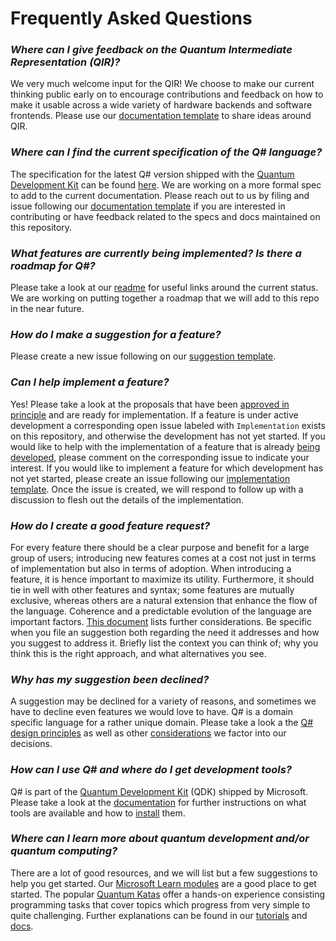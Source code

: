 # Frequently Asked Questions

### *Where can I give feedback on the Quantum Intermediate Representation (QIR)?*

We very much welcome input for the QIR! We choose to make our current thinking public early on to encourage contributions and feedback on how to make it usable across a wide variety of hardware backends and software frontends. Please use our [documentation template](https://github.com/microsoft/qsharp-language/issues/new?labels=Documentation&template=documentation.md) to share ideas around QIR. 

### *Where can I find the current specification of the Q# language?*

The specification for the latest Q# version shipped with the [Quantum Development Kit](https://www.microsoft.com/quantum/development-kit) can be found [here](https://github.com/microsoft/qsharp-language/tree/main/Specifications/Language).
We are working on a more formal spec to add to the current documentation. Please reach out to us by filing and issue following our [documentation template](https://github.com/microsoft/qsharp-language/issues/new?labels=Documentation&template=documentation.md) if you are interested in contributing or have feedback related to the specs and docs maintained on this repository.

### *What features are currently being implemented? Is there a roadmap for Q#?*

Please take a look at our [readme](https://github.com/microsoft/qsharp-language#repository-content) for useful links around the current status.
We are working on putting together a roadmap that we will add to this repo in the near future.

### *How do I make a suggestion for a feature?*

Please create a new issue following on our [suggestion template](https://github.com/microsoft/qsharp-language/issues/new?template=suggestion.md).

### *Can I help implement a feature?*

Yes! Please take a look at the proposals that have been [approved in principle](https://github.com/microsoft/qsharp-language/tree/main/Approved) and are ready for implementation. If a feature is under active development a corresponding open issue labeled with `Implementation` exists on this repository, and otherwise the development has not yet started. If you would like to help with the implementation of a feature that is already [being developed](https://github.com/microsoft/qsharp-language/labels/Implementation), please comment on the corresponding issue to indicate your interest. If you would like to implement a feature for which development has not yet started, please create an issue following our [implementation template](https://github.com/microsoft/qsharp-language/issues/new?template=implementation.md). Once the issue is created, we will respond to follow up with a discussion to flesh out the details of the implementation. 

### *How do I create a good feature request?*

For every feature there should be a clear purpose and benefit for a large group of users; introducing new features comes at a cost not just in terms of implementation but also in terms of adoption. When introducing a feature, it is hence important to maximize its utility. Furthermore, it should tie in well with other features and syntax; some features are mutually exclusive, whereas others are a natural extension that enhance the flow of the language. Coherence and a predictable evolution of the language are important factors. [This document](https://github.com/microsoft/qsharp-language/blob/main/Guidelines.md) lists further considerations. Be specific when you file an suggestion both regarding the need it addresses and how you suggest to address it. Briefly list the context you can think of; why you think this is the right approach, and what alternatives you see. 

### *Why has my suggestion been declined?*

A suggestion may be declined for a variety of reasons, and sometimes we have to decline even features we would love to have. Q# is a domain specific language for a rather unique domain. Please take a look a the [Q# design principles](https://github.com/microsoft/qsharp-language#design-principles) as well as other [considerations](https://github.com/microsoft/qsharp-language/blob/main/Guidelines.md) we factor into our decisions.

### *How can I use Q# and where do I get development tools?*

Q# is part of the [Quantum Development Kit](https://www.microsoft.com/quantum/development-kit) (QDK) shipped by Microsoft. Please take a look at the [documentation](https://docs.microsoft.com/azure/quantum/) for further instructions on what tools are available and how to [install](https://docs.microsoft.com/azure/quantum/install-overview-qdk/) them.

### *Where can I learn more about quantum development and/or quantum computing?*

There are a lot of good resources, and we will list but a few suggestions to help you get started. 
Our [Microsoft Learn modules](https://docs.microsoft.com/learn/browse/?terms=quantum) are a good place to get started. The popular [Quantum Katas](https://github.com/microsoft/QuantumKatas) offer a hands-on experience consisting programming tasks that cover topics which progress from very simple to quite challenging. Further explanations can be found in our [tutorials](https://github.com/microsoft/QuantumKatas#list-of-tutorials-) and [docs](https://docs.microsoft.com/en-us/azure/quantum/overview-azure-quantum).


